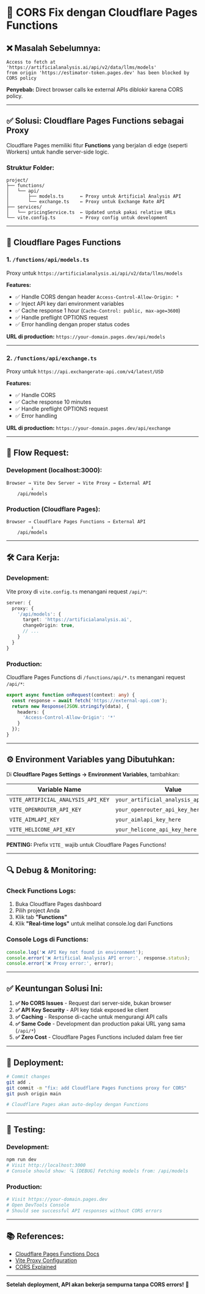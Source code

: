 # 🔧 CORS Fix dengan Cloudflare Pages Functions

## ❌ Masalah Sebelumnya:

```
Access to fetch at 'https://artificialanalysis.ai/api/v2/data/llms/models'
from origin 'https://estimator-token.pages.dev' has been blocked by CORS policy
```

**Penyebab:** Direct browser calls ke external APIs diblokir karena CORS policy.

---

## ✅ Solusi: Cloudflare Pages Functions sebagai Proxy

Cloudflare Pages memiliki fitur **Functions** yang berjalan di edge (seperti Workers) untuk handle server-side logic.

### **Struktur Folder:**

```
project/
├── functions/
│   └── api/
│       ├── models.ts      ← Proxy untuk Artificial Analysis API
│       └── exchange.ts    ← Proxy untuk Exchange Rate API
├── services/
│   └── pricingService.ts  ← Updated untuk pakai relative URLs
└── vite.config.ts         ← Proxy config untuk development
```

---

## 📁 Cloudflare Pages Functions

### **1. `/functions/api/models.ts`**

Proxy untuk `https://artificialanalysis.ai/api/v2/data/llms/models`

**Features:**
- ✅ Handle CORS dengan header `Access-Control-Allow-Origin: *`
- ✅ Inject API key dari environment variables
- ✅ Cache response 1 hour (`Cache-Control: public, max-age=3600`)
- ✅ Handle preflight OPTIONS request
- ✅ Error handling dengan proper status codes

**URL di production:** `https://your-domain.pages.dev/api/models`

---

### **2. `/functions/api/exchange.ts`**

Proxy untuk `https://api.exchangerate-api.com/v4/latest/USD`

**Features:**
- ✅ Handle CORS
- ✅ Cache response 10 minutes
- ✅ Handle preflight OPTIONS request
- ✅ Error handling

**URL di production:** `https://your-domain.pages.dev/api/exchange`

---

## 🔄 Flow Request:

### **Development (localhost:3000):**
```
Browser → Vite Dev Server → Vite Proxy → External API
         ↓
    /api/models
```

### **Production (Cloudflare Pages):**
```
Browser → Cloudflare Pages Functions → External API
         ↓
    /api/models
```

---

## 🛠️ Cara Kerja:

### **Development:**
Vite proxy di `vite.config.ts` menangani request `/api/*`:
```typescript
server: {
  proxy: {
    '/api/models': {
      target: 'https://artificialanalysis.ai',
      changeOrigin: true,
      // ...
    }
  }
}
```

### **Production:**
Cloudflare Pages Functions di `/functions/api/*.ts` menangani request `/api/*`:
```typescript
export async function onRequest(context: any) {
  const response = await fetch('https://external-api.com');
  return new Response(JSON.stringify(data), {
    headers: {
      'Access-Control-Allow-Origin': '*'
    }
  });
}
```

---

## ⚙️ Environment Variables yang Dibutuhkan:

Di **Cloudflare Pages Settings → Environment Variables**, tambahkan:

| Variable Name | Value | Environment |
|--------------|-------|-------------|
| `VITE_ARTIFICIAL_ANALYSIS_API_KEY` | `your_artificial_analysis_api_key_here` | Production |
| `VITE_OPENROUTER_API_KEY` | `your_openrouter_api_key_here` | Production |
| `VITE_AIMLAPI_KEY` | `your_aimlapi_key_here` | Production |
| `VITE_HELICONE_API_KEY` | `your_helicone_api_key_here` | Production |

**PENTING:** Prefix `VITE_` wajib untuk Cloudflare Pages Functions!

---

## 🔍 Debug & Monitoring:

### **Check Functions Logs:**
1. Buka Cloudflare Pages dashboard
2. Pilih project Anda
3. Klik tab **"Functions"**
4. Klik **"Real-time logs"** untuk melihat console.log dari Functions

### **Console Logs di Functions:**
```typescript
console.log('❌ API Key not found in environment');
console.error('❌ Artificial Analysis API error:', response.status);
console.error('❌ Proxy error:', error);
```

---

## ✅ Keuntungan Solusi Ini:

1. **✅ No CORS Issues** - Request dari server-side, bukan browser
2. **✅ API Key Security** - API key tidak exposed ke client
3. **✅ Caching** - Response di-cache untuk mengurangi API calls
4. **✅ Same Code** - Development dan production pakai URL yang sama (`/api/*`)
5. **✅ Zero Cost** - Cloudflare Pages Functions included dalam free tier

---

## 🚀 Deployment:

```bash
# Commit changes
git add .
git commit -m "fix: add Cloudflare Pages Functions proxy for CORS"
git push origin main

# Cloudflare Pages akan auto-deploy dengan Functions
```

---

## 🧪 Testing:

### **Development:**
```bash
npm run dev
# Visit http://localhost:3000
# Console should show: 🔍 [DEBUG] Fetching models from: /api/models
```

### **Production:**
```bash
# Visit https://your-domain.pages.dev
# Open DevTools Console
# Should see successful API responses without CORS errors
```

---

## 📚 References:

- [Cloudflare Pages Functions Docs](https://developers.cloudflare.com/pages/functions/)
- [Vite Proxy Configuration](https://vitejs.dev/config/server-options.html#server-proxy)
- [CORS Explained](https://developer.mozilla.org/en-US/docs/Web/HTTP/CORS)

---

**Setelah deployment, API akan bekerja sempurna tanpa CORS errors!** 🎉
